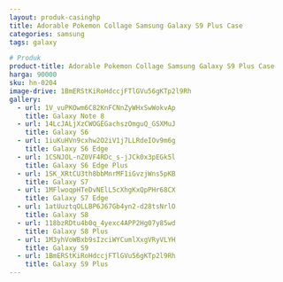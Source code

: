 ```yaml
---
layout: produk-casinghp
title: Adorable Pokemon Collage Samsung Galaxy S9 Plus Case
categories: samsung
tags: galaxy

# Produk
product-title: Adorable Pokemon Collage Samsung Galaxy S9 Plus Case
harga: 90000
sku: hn-0204
image-drive: 1BmERStKiRoHdccjFTlGVu56gKTp2l9Rh
gallery:
  - url: 1V_vuPKOwm6C82KnFCNnZyWHxSwWokvAp
    title: Galaxy Note 8
  - url: 14LcJALjXzCWOGEGachszOmguQ_GSXMuJ
    title: Galaxy S6
  - url: 1iuKuHVn9cxhw2O2iV1j7LLRdeIOv9m6g
    title: Galaxy S6 Edge
  - url: 1CSNJOL-nZ0VF4RDc_s-jJCk0x3pEGk5l
    title: Galaxy S6 Edge Plus
  - url: 1SK_XRtCU3th8bbMnrMF1iGvzjWns5pKB
    title: Galaxy S7
  - url: 1MFlwoqpHTeDvNElL5cXhgKxQpPHr68CX
    title: Galaxy S7 Edge
  - url: 1atUuztqOLLBP6J67Gb4yn2-d28tsNrlO
    title: Galaxy S8
  - url: 118bzRDtu4b0q_4yexc4APP2Hg07y85wd
    title: Galaxy S8 Plus
  - url: 1M3yhVoWBxb9sIzciWYCumlXxgVRyVLYH
    title: Galaxy S9
  - url: 1BmERStKiRoHdccjFTlGVu56gKTp2l9Rh
    title: Galaxy S9 Plus
---
```

